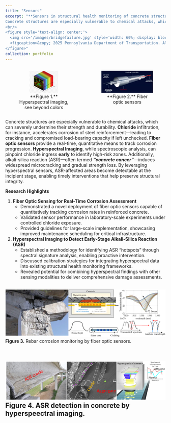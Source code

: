 ```yaml
---
title: "Sensors"
excerpt: "**Sensors in structural health monitoring of concrete structures**  
Concrete structures are especially vulnerable to chemical attacks, which can severely undermine their strength and durability. **Chloride** infiltration, for instance, accelerates **corrosion** of steel reinforcement—leading to cracking and compromised load-bearing capacity if left unchecked. **Fiber optic sensors** provide a real-time, quantitative means to track corrosion progression, while spectroscopic analysis pinpoints chloride ingress early to identify high-risk zones. Additionally, alkali-silica reaction (ASR)—often termed **“concrete cancer”**—induces widespread microcracking and gradual strength loss. By leveraging hyperspectral sensors, ASR-affected areas become detectable at the incipient stage, enabling timely interventions that help preserve structural integrity.  
<br/>
<figure style='text-align: center;'>
  <img src='/images/bridgefailure.jpg' style='width: 60%; display: block; margin: 0 auto;'>
  <figcaption>&copy; 2025 Pennsylvania Department of Transportation. All rights reserved.</figcaption>
</figure>"
collection: portfolio
---
```


<div style="display: flex; justify-content: center; gap: 20px;">
  <figure style="text-align: center; width: 45%;">
    <img src="/images/hyperspectral-cube.jpg" alt="Image 1" style="width:55%;">
    <figcaption>**Figure 1.** Hyperspectral imaging, see beyond colors</figcaption>
  </figure>
  <figure style="text-align: center; width: 45%;">
    <img src="/images/FOSsensors.png" alt="Image 2" style="width:120%;">
    <figcaption>**Figure 2.** Fiber optic sensors</figcaption>
  </figure>
</div>

Concrete structures are especially vulnerable to chemical attacks, which can severely undermine their strength and durability. **Chloride** infiltration, for instance, accelerates corrosion of steel reinforcement—leading to cracking and compromised load-bearing capacity if left unchecked. **Fiber optic sensors** provide a real-time, quantitative means to track corrosion progression. **Hyperspectral Imaging**, while spectroscopic analysis, can pinpoint chloride ingress **early** to identify high-risk zones. Additionally, alkali-silica reaction (ASR)—often termed ***“concrete cancer”***—induces widespread microcracking and gradual strength loss. By leveraging hyperspectral sensors, ASR-affected areas become detectable at the incipient stage, enabling timely interventions that help preserve structural integrity.

**Research Highlights**

1. **Fiber Optic Sensing for Real-Time Corrosion Assessment**
   - Demonstrated a novel deployment of fiber optic sensors capable of quantitatively tracking corrosion rates in reinforced concrete.
   - Validated sensor performance in laboratory-scale experiments under controlled chloride exposure.
   - Provided guidelines for large-scale implementation, showcasing improved maintenance scheduling for critical infrastructure.
2. **Hyperspectral Imaging to Detect Early-Stage Alkali-Silica Reaction (ASR)**
   - Established a methodology for identifying ASR “hotspots” through spectral signature analysis, enabling proactive intervention.
   - Discussed calibration strategies for integrating hyperspectral data into existing structural health monitoring frameworks.
   - Revealed potential for combining hyperspectral findings with other sensing modalities to deliver comprehensive damage assessments.

<br/><img src='/images/corrosionsensors.png'> **Figure 3.** Rebar corrosion monitoring by fiber optic sensors.

<br/><img src='/images/ASRzone.png'> **Figure 4.** ASR detection in concrete by hyperspeectral imaging.
---


